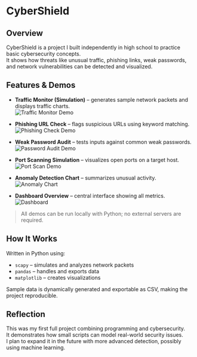 # CyberShield

## Overview
CyberShield is a project I built independently in high school to practice basic cybersecurity concepts.  
It shows how threats like unusual traffic, phishing links, weak passwords, and network vulnerabilities can be detected and visualized.  

## Features & Demos

- **Traffic Monitor (Simulation)** – generates sample network packets and displays traffic charts.  
  ![Traffic Monitor Demo](traffic_monitor_demo.png)

- **Phishing URL Check** – flags suspicious URLs using keyword matching.  
  ![Phishing Check Demo](phishing_check_demo.png)

- **Weak Password Audit** – tests inputs against common weak passwords.  
  ![Password Audit Demo](password_audit_demo.png)

- **Port Scanning Simulation** – visualizes open ports on a target host.  
  ![Port Scan Demo](port_scan.png)

- **Anomaly Detection Chart** – summarizes unusual activity.  
  ![Anomaly Chart](anomaly_chart.png)

- **Dashboard Overview** – central interface showing all metrics.  
  ![Dashboard](dashboard.png)

> All demos can be run locally with Python; no external servers are required.

## How It Works
Written in Python using:  
- `scapy` – simulates and analyzes network packets  
- `pandas` – handles and exports data  
- `matplotlib` – creates visualizations  

Sample data is dynamically generated and exportable as CSV, making the project reproducible.

## Reflection
This was my first full project combining programming and cybersecurity.  
It demonstrates how small scripts can model real-world security issues.  
I plan to expand it in the future with more advanced detection, possibly using machine learning.
